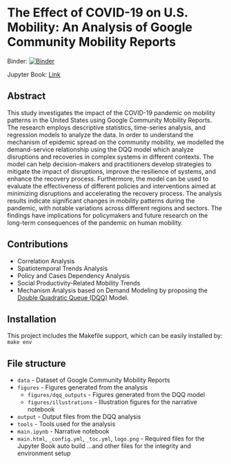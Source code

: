 # The Effect of COVID-19 on U.S. Mobility: An Analysis of Google Community Mobility Reports
Binder: [![Binder](https://mybinder.org/badge_logo.svg)](https://mybinder.org/v2/gh/UCB-stat-159-s23/project-Group24.git/gh-pages)

Jupyter Book: [Link](https://ucb-stat-159-s23.github.io/project-Group24/main.html)

## Abstract
This study investigates the impact of the COVID-19 pandemic on mobility patterns in the United States using Google Community Mobility Reports. The research employs descriptive statistics, time-series analysis, and regression models to analyze the data. In order to understand the mechanism of epidemic spread on the community mobility, we modelled the demand-service relationship using the DQQ model which analyze disruptions and recoveries in complex systems in different contexts. The model can help decision-makers and practitioners develop strategies to mitigate the impact of disruptions, improve the resilience of systems, and enhance the recovery process. Furthermore, the model can be used to evaluate the effectiveness of different policies and interventions aimed at minimizing disruptions and accelerating the recovery process. The analysis results indicate significant changes in mobility patterns during the pandemic, with notable variations across different regions and sectors. The findings have implications for policymakers and future research on the long-term consequences of the pandemic on human mobility.

## Contributions
* Correlation Analysis
* Spatiotemporal Trends Analysis
* Policy and Cases Dependency Analysis
* Social Productivity-Related Mobility Trends
* Mechanism Analysis based on Demand Modeling by proposing the [Double Quadratic Queue (DQQ)](https://github.com/UCB-stat-159-s23/project-Group24/blob/main/Appendix%20A%20-%20DQQ.pdf) Model.

## Installation

This project includes the Makefile support, which can be easily installed by:
`make env`

## File structure
* `data` - Dataset of Google Community Mobility Reports
* `figures` - Figures generated from the analysis
  * `figures/dqq_outputs` - Figures generated from the DQQ model
  *  `figures/illustrations` - Illustration figures for the narrative notebook
* `output` - Output files from the DQQ analysis
* `tools` - Tools used for the analysis
* `main.ipynb` - Narrative notebook
* `main.html`, `_config.yml`, `_toc.yml`, `logo.png` - Required files for the Jupyter Book auto build
...and other files for the integrity and environment setup
